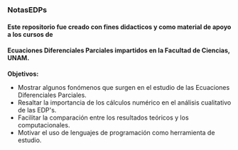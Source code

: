 ### NotasEDPs
#### Este repositorio fue creado con fines didacticos y como material de apoyo a los cursos de
#### Ecuaciones Diferenciales Parciales impartidos en la Facultad de Ciencias, UNAM.
 
**Objetivos:**
- Mostrar algunos fonómenos que surgen en el estudio de las Ecuaciones Diferenciales Parciales.
- Resaltar la importancia de los cálculos numérico en el análisis cualitativo de las EDP's.
- Facilitar la comparación entre los resultados teóricos y los computacionales. 
- Motivar el uso de lenguajes de programación como herramienta de estudio.
